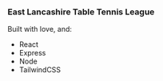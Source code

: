 ### East Lancashire Table Tennis League

Built with love, and:

- React
- Express
- Node
- TailwindCSS